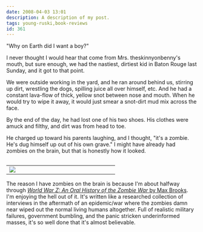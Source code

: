 ```yaml
---
date: 2008-04-03 13:01
description: A description of my post.
tags: young-ruski,book-reviews
id: 361
---
```

"Why on Earth did I want a boy?"

I never thought I would hear that come from Mrs. theskinnyonbenny's mouth, but sure enough, we had the nastiest, dirtiest kid in Baton Rouge last Sunday, and it got to that point.
<!--more-->
We were outside working in the yard, and he ran around behind us, stirring up dirt, wrestling the dogs, spilling juice all over himself, etc.  And he had a constant lava-flow of thick, yellow snot between nose and mouth.  When he would try to wipe it away, it would just smear a snot-dirt mud mix across the face.

By the end of the day, he had lost one of his two shoes.  His clothes were amuck and filthy, and dirt was from head to toe.  

He charged up toward his parents laughing, and I thought, "it's a zombie.  He's dug himself up out of his own grave."  I might have already had zombies on the brain, but that is honestly how it looked.

<table align="right" cellpadding="2">
<tbody><tr>
<td width="250"><img src="/img/books/worldwarz.jpg"></td>
<td rowspan="2" width="5"><spacer type="block" height="1" width="5"></td>
</tr></tbody></table>

The reason I have zombies on the brain is because I'm about halfway through <a href=""><i>World War Z:  An Oral History of the Zombie War </i> by Max Brooks</a>.  I'm enjoying the hell out of it.  It's written like a researched collection of interviews in the aftermath of an epidemic/war where the zombies damn near wiped out the normal living humans altogether.  Full of realistic military failures, government bumbling, and the panic stricken underinformed masses, it's so well done that it's almost believable.



